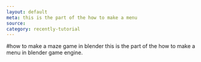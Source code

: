 ```yaml
---
layout: default
meta: this is the part of the how to make a menu
source:
category: recently-tutorial
---
```


#how to make a maze game in blender
this is the part of the how to make a menu in blender game 
engine.